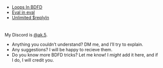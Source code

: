 - [Loops In BDFD](../../..Loops-In-BDFD)
- [Eval in eval](Eval%20in%20eval.md)
- [Unlimited $replyIn](Unlimited%20%24replyIn.md)

#

My Discord is [@ak.5](https://discord.com/users/808018800678141982).
- Anything you couldn’t understand? DM me, and I’ll try to explain.
- Any suggestions? I will be happy to recieve them.
- Do you know more BDFD tricks? Let me know! I *might* add it here, and if I do, I will credit you.
